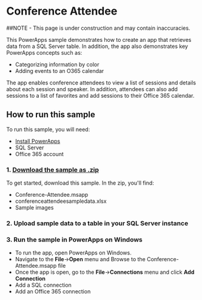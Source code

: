 <properties
    pageTitle="Conference Attendee Sample App | Microsoft PowerApps"
    description="Sample app with SQL Server as a data source"
    services=""
    suite="powerapps"
    documentationCenter="na"
    authors="merwanhade"
    manager="dwrede"
    editor=""
    tags=""/>

<tags
   ms.service="powerapps"
   ms.devlang="na"
   ms.topic="article"
   ms.tgt_pltfrm="na"
   ms.workload="na"
   ms.date="11/17/2015"
   ms.author="mhade"/>

# Conference Attendee #
##NOTE - This page is under construction and may contain inaccuracies.

This PowerApps sample demonstrates how to create an app that retrieves data from a SQL Server table. In addition, the app also demonstrates key PowerApps concepts such as:

- Categorizing information by color
- Adding events to an O365 calendar

The app enables conference attendees to view a list of sessions and details about each session and speaker. In addition, attendees can also add sessions to a list of favorites and add sessions to their Office 365 calendar.

## How to run this sample ##
To run this sample, you will need:

- [Install PowerApps](http://aka.ms/powerappsinstall)
- SQL Server
- Office 365 account


### 1. [Download the sample as .zip](http://www.microsoft.com)
To get started, download this sample. In the zip, you'll find:

- Conference-Attendee.msapp
- conferenceattendeesampledata.xlsx
- Sample images

### 2. Upload sample data to a table in your SQL Server instance


### 3. Run the sample in PowerApps on Windows
- To run the app, open PowerApps on Windows.
- Navigate to the **File**->**Open** menu and Browse to the Conference-Attendee.msapp file
- Once the app is open, go to the **File**->**Connections** menu and click **Add Connection**
- Add a SQL connection
- Add an Office 365 connection
